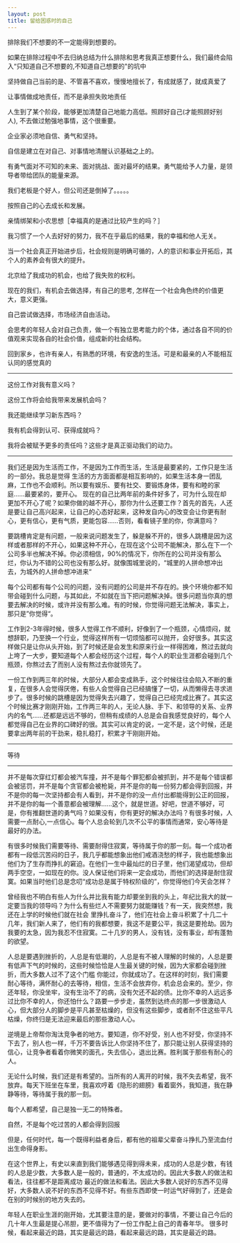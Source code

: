 ```yaml
---
layout: post
title: 留给困惑时的自己
---
```


排除我们不想要的不一定能得到想要的。

如果在排除过程中不去归纳总结为什么排除和思考我真正想要什么，我们最终会陷入“只知道自己不想要的,不知道自己想要的"的坑中

坚持做自己当前的是、不管喜不喜欢，慢慢地擅长了，有成就感了，就成真爱了

让事情做成地责任，而不是承担失败地责任

人生到了某个阶段，能够更加清楚自己地能力高低。照顾好自己(才能照顾好别人), 不去做过勉强地事情，这个很重要。

企业家必须地自信、勇气和坚持。

自信是建立在对自己、对事情地清醒认识基础之上的。

有勇气面对不可知的未来、面对挑战、面对最坏的结果。勇气能给予人力量，是领导者带给团队的能量来源。

我们老板是个好人，但公司还是倒掉了。。。。。

按照自己的心去成长和发展。

亲情绑架和小农思想［幸福真的是通过比较产生的吗？］

我习惯了一个人去好好的努力，我不在乎最后的结果，我的幸福和他人无关。

当一个社会真正开始进步后，社会规则是明确可循的，人的意识和事业开拓后，其个人的素养会有很大的提升。

北京给了我成功的机会，也给了我失败的权利。

现在的我们，有机会去做选择，有自己的思考, 怎样在一个社会角色终的价值更大，意义更强。

自己尝试做选择，市场经济自由活动。

会思考的年轻人会对自己负责，做一个有独立思考能力的个体，通过各自不同的价值观来实现各自的社会价值，组成新的社会结构。

回到家乡，也许有亲人，有熟悉的环境，有安逸的生活。可是和最亲的人不能相互认同的感觉真的

********************************

这份工作对我有意义吗？

这份工作将会给我带来发展机会吗？

我还能继续学习新东西吗？

我有机会得到认可、获得成就吗？

我将会被赋予更多的责任吗？这些才是真正驱动我们的动力。

********************************


我们还是因为生活而工作，不是因为工作而生活，生活是最要紧的，工作只是生活的一部分。我总是觉得 生活的方方面面都是相互影响的，如果生活本身一团乱麻，工作也不会顺利。所以要有娱乐、要有社交、要锻炼身体，要有和睦的家庭......最要紧的，要开心。
现在的自己比两年前的条件好多了，可为什么现在却更加不开心了呢？如果你做的越不开心，那你为什么还要工作？首先的首先，人还是要让自己高兴起来，让自己的心态好起来，这种发自内心的改变会让你更有耐心，更有信心，更有气质，更能包容......否则，看看镜子里的你，你满意吗？

要跳槽肯定是有问题，一般来说问题发生了，躲是躲不开的，很多人跳槽是因为这样或者那样的不开心，如果这种不开心，在现在这个公司不能解决，那么在下一个公司多半也解决不掉。你必须相信，90%的情况下，你所在的公司并没有那么烂，你认为不错的公司也没有那么好。就像围城里说的，“城里的人拼命想冲出去，为城外的人拼命想冲进来“

每个公司都有每个公司的问题，没有问题的公司是并不存在的。换个环境你都不知带会碰到什么问题，与其如此，不如就在当下把问题解决掉。很多问题当你真的想要去解决的时候，或许并没有那么难。有的时候，你觉得问题无法解决，事实上，那只是”你觉得“。

工作到2-3年得时候，很多人觉得工作不顺利，好像到了一个瓶颈，心情烦闷，就想辞职，乃至换一个行业，觉得这样所有一切烦恼都可以抛开，会好很多。其实这样做只是让你从头开始，到了时候还是会发生和原来行业一样得困难，熬过去就向上垮了一大步，要知道每个人都会经历这个过程，每个人的职业生涯都会碰到几个瓶颈，你熬过去了而别人没有熬过去你就领先了。

一份工作到两三年的时候，大部分人都会变成熟手，这个时候往往会陷入不断的重复，在很多人会觉得厌倦，有些人会觉得自己已经搞懂了一切，从而懒得去寻求进步了。很多时候的跳槽是因为觉得失去兴趣了，觉得自己已经完成比赛了。其实这个时候比赛才刚刚开始，工作两三年的人，无论人脉、手下、和领导的关系、业界内的名气......还都是远远不够的，但稍有成绩的人总是会自我感觉良好的，每个人都觉得自己在业界的口碑好的很。其实可以肯定的说，一定不是，这个时候，还是要拿出两年前的干劲来，稳扎稳打，积累才干刚刚开始。

************
等待
************

并不是每次穿红灯都会被汽车撞，并不是每个罪犯都会被抓到，并不是每个错误都会被惩罚，并不是每个贪官都会被枪毙，并不是你的每一份努力都会得到回报，并不是你的每一次坚持都会有人看到，并不是你的没一点付出都能得到公正的回报，并不是你的每一个善意都会被理解......这个，就是世道。好吧，世道不够好，可是，你有推翻世道的勇气吗？如果没有，你有更好的解决办法吗？有很多时候，人需要一点耐心,一点信心。每个人总会轮到几次不公平的事情而通常，安心等待是最好的办法。

有很多时候我们需要等待、需要耐得住寂寞，等待属于你的那一刻。每一个成功者都有一段低沉苦闷的日子，我几乎都能想象出他们戒酒浇愁的样子，我也能想象出他们为了生存而挣扎的窘迫。在他们一生中最灿烂的日子里，他们渴望成功，但却两手空空，一如现在的你。没人保证他们将来一定会成功，而他们的选择是耐住寂寞。如果当时他们总是念叨“成功总是属于特权阶级的”，你觉得他们今天会怎样？

曾经我也不明白有些人为什么并比我有能力却要坐到我的头上，年纪比我大的就一定要当我的领导吗？为什么有些烂人不需要努力就能赚钱？有一天，我突然想，我还在上学的时候他们就在社会
里挣扎奋斗了，他们在社会上奋斗积累了十几二十几年，我们新人来了，他们有的我都想要，我这不是要公平，我这是要抢劫。因为我要的太急，因为我忍不住寂寞。二十几岁的男人，没有钱，没有事业，却有蓬勃的欲望。

人总是要遇到挫折的，人总是有低潮的，人总是有不被人理解的时候的，人总是要有低声下气的时候的，这些时候恰恰是人生最关键的时候，因为大家都会碰到挫折，而大多数人过不了这个门槛
你能过，你就成功了。在这样的时刻，我们需要耐心等待，满怀耐心的去等待，相信，生活不会放弃你，机会总会来的。至少，你还年轻，你没坐牢，没有生治不了的病，没有欠还不起的债。比你不幸的人远远多过比你不幸的人，你还怕什么？路要一步步走，虽然到达终点的那一步很激动人心，但大部分人的脚步是平凡甚至枯燥的，但没有这些脚步，或者耐不住这些平凡枯燥，你终归是无法迎来最后的那些激动人心。

逆境是上帝帮你淘汰竞争者的地方。要知道，你不好受，别人也不好受，你坚持不下去了，别人也一样，千万不要告诉比人你坚持不住了，那只能让别人获得坚持的信心，让竞争者看着你微笑的面孔，失去信心，退出比赛。胜利属于那些有耐心的人。

无论什么时候，我们还是有希望的。当所有的人离开的时候，我不失去希望，我不放弃。每天下班坐在车里，我喜欢哼着《隐形的翅膀》看着窗外，我知道，我在静静等待，等待属于我的那一刻。

每个人都希望，自己是独一无二的特殊者。

自然，不是每个吃过苦的人都会得到回报

但是，任何时代，每一个既得利益者身后，都有他的祖辈父辈奋斗挣扎乃至流血付出生命得身影。

在这个世界上，有史以来直到我们能够遇见得到得未来，成功的人总是少数，有钱的人总是少数，大多数人是一般的，普通的，不太成功的。因此大多数人的做法和看法，往往都不是距离成功
最近的做法和看法。因此大多数人说好的东西不见得好，大多数人说不好的东西不见得不好。有些东西即使一时运气好得到了，还是会在别的时候别的地方失去的。

年轻人在职业生涯的刚开始，尤其要注意的是，要做对的事情，不要让自己今后的几十年人生最是提心吊胆，更不值得为了一份工作配上自己的青春年华。
很多时候，看起来最近的路，其实是最远的路，看起来最远的路，其实是最近的路。











































































































